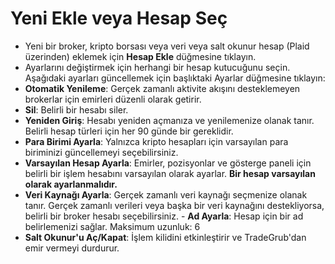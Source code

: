 # **Yeni Ekle veya Hesap Seç**

- Yeni bir broker, kripto borsası veya veri veya salt okunur hesap (Plaid üzerinden) eklemek için **Hesap Ekle** düğmesine tıklayın.
- Ayarlarını değiştirmek için herhangi bir hesap kutucuğunu seçin. Aşağıdaki ayarları güncellemek için başlıktaki Ayarlar düğmesine tıklayın:
- **Otomatik Yenileme**: Gerçek zamanlı aktivite akışını desteklemeyen brokerlar için emirleri düzenli olarak getirir.
- **Sil**: Belirli bir hesabı siler.
- **Yeniden Giriş**: Hesabı yeniden açmanıza ve yenilemenize olanak tanır. Belirli hesap türleri için her 90 günde bir gereklidir.
- **Para Birimi Ayarla**: Yalnızca kripto hesapları için varsayılan para biriminizi güncellemeyi seçebilirsiniz.
- **Varsayılan Hesap Ayarla**: Emirler, pozisyonlar ve gösterge paneli için belirli bir işlem hesabını varsayılan olarak ayarlar. **Bir hesap varsayılan olarak ayarlanmalıdır.**
- **Veri Kaynağı Ayarla**: Gerçek zamanlı veri kaynağı seçmenize olanak tanır. Gerçek zamanlı verileri veya başka bir veri kaynağını destekliyorsa, belirli bir broker hesabı seçebilirsiniz. - **Ad Ayarla**: Hesap için bir ad belirlemenizi sağlar. Maksimum uzunluk: 6
- **Salt Okunur'u Aç/Kapat**: İşlem kilidini etkinleştirir ve TradeGrub'dan emir vermeyi durdurur.